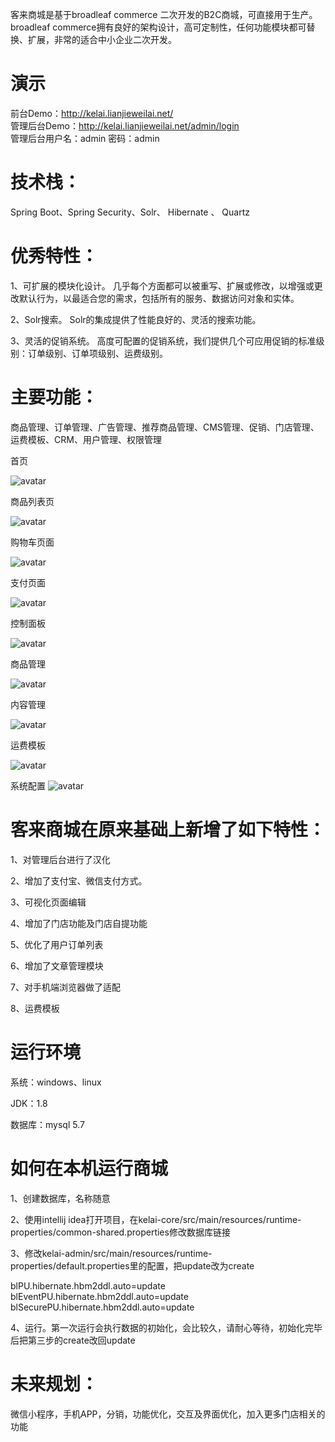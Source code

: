 客来商城是基于broadleaf commerce 二次开发的B2C商城，可直接用于生产。broadleaf commerce拥有良好的架构设计，高可定制性，任何功能模块都可替换、扩展，非常的适合中小企业二次开发。

# 演示

前台Demo：http://kelai.lianjieweilai.net/<br/>
管理后台Demo：http://kelai.lianjieweilai.net/admin/login<br/>
管理后台用户名：admin 密码：admin<br/>
# 技术栈：

Spring Boot、Spring Security、Solr、 Hibernate 、 Quartz

# 优秀特性：

1、可扩展的模块化设计。 几乎每个方面都可以被重写、扩展或修改，以增强或更改默认行为，以最适合您的需求，包括所有的服务、数据访问对象和实体。

2、Solr搜索。 Solr的集成提供了性能良好的、灵活的搜索功能。

3、灵活的促销系统。 高度可配置的促销系统，我们提供几个可应用促销的标准级别：订单级别、订单项级别、运费级别。

# 主要功能：

商品管理、订单管理、广告管理、推荐商品管理、CMS管理、促销、门店管理、运费模板、CRM、用户管理、权限管理

首页

![avatar](https://oscimg.oschina.net/oscnet/up-931e13b8b888396c9898395ccd345faea84.png)

商品列表页

![avatar](https://oscimg.oschina.net/oscnet/up-45ba19c9845a03b42ab0be74257ca9e4128.png)

购物车页面

![avatar](https://oscimg.oschina.net/oscnet/up-dae37d78320ca929b4f5dd5bee130a795b8.png)

支付页面

![avatar](https://oscimg.oschina.net/oscnet/up-e1ab9fe0671ced0d3fdd15c75a0b1866ed2.png)

控制面板

![avatar](https://oscimg.oschina.net/oscnet/up-583ba2e0a9f2ee27a354cc920d7f4edd8c1.png)

商品管理

![avatar](https://oscimg.oschina.net/oscnet/up-5d29966d66b4340b824dd0f3d343b2253a0.png)

内容管理

![avatar](https://oscimg.oschina.net/oscnet/up-3ca5d65bbc2af51da99a795cbe3442e3d28.png)

运费模板

![avatar](https://oscimg.oschina.net/oscnet/up-8d3e7ccfabf3b8e03cc5c3f96052fa4b316.png)

系统配置
![avatar](https://oscimg.oschina.net/oscnet/up-3cf321cf411366c3152f8a9d3bd172f174b.png)


# 客来商城在原来基础上新增了如下特性：

1、对管理后台进行了汉化

2、增加了支付宝、微信支付方式。

3、可视化页面编辑

4、增加了门店功能及门店自提功能

5、优化了用户订单列表

6、增加了文章管理模块

7、对手机端浏览器做了适配

8、运费模板

# 运行环境

系统：windows、linux

JDK：1.8

数据库：mysql 5.7

# 如何在本机运行商城

1、创建数据库，名称随意

2、使用intellij idea打开项目，在kelai-core/src/main/resources/runtime-properties/common-shared.properties修改数据库链接

3、修改kelai-admin/src/main/resources/runtime-properties/default.properties里的配置，把update改为create

blPU.hibernate.hbm2ddl.auto=update
blEventPU.hibernate.hbm2ddl.auto=update
blSecurePU.hibernate.hbm2ddl.auto=update

4、运行。第一次运行会执行数据的初始化，会比较久，请耐心等待，初始化完毕后把第三步的create改回update

# 未来规划：

微信小程序，手机APP，分销，功能优化，交互及界面优化，加入更多门店相关的功能
